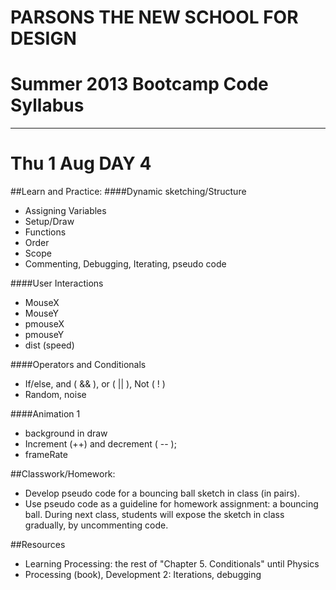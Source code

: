 # PARSONS THE NEW SCHOOL FOR DESIGN
# Summer 2013 Bootcamp Code Syllabus
-------------------------------------------------------------------

# Thu 1 Aug DAY 4

##Learn and Practice:
####Dynamic sketching/Structure
* Assigning Variables
* Setup/Draw
* Functions
* Order
* Scope 
* Commenting, Debugging, Iterating, pseudo code


####User Interactions  
* MouseX
* MouseY
* pmouseX
* pmouseY
* dist (speed)

####Operators and Conditionals  
* If/else, and ( && ), or  ( || ), Not ( ! )
* Random, noise

####Animation 1  
* background in draw 
* Increment (++) and decrement ( -- ); 
* frameRate


##Classwork/Homework:
* Develop pseudo code for a bouncing ball sketch in class (in pairs). 
* Use pseudo code as a guideline for homework assignment: a bouncing ball. During next class, students will expose the sketch in class gradually, by uncommenting code.

##Resources
* Learning Processing: the rest of "Chapter 5. Conditionals" until Physics
* Processing (book), Development 2: Iterations, debugging

